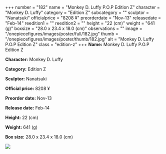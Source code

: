 +++
number = "182"
name = "Monkey D. Luffy P.O.P Edition Z"
character = "Monkey D. Luffy"
category = "Edition Z"
subcategory = ""
sculptor = "Nanatsuki"
officialprice = "8208 ¥"
preorderdate = "Nov-13"
releasedate = "Feb-14"
reedition1 = ""
reedition2 = ""
height = "22 (cm)"
weight = "641 (g)"
boxsize = "28.0 x 23.4 x 18.0 (cm)"
observations = ""
image = "/onepiecefigures/images/poster/full/182.jpg"
thumb = "/onepiecefigures/images/poster/thumb/182.jpg"
alt = "Monkey D. Luffy P.O.P Edition Z"
class = "edition-z"
+++
**Name:** Monkey D. Luffy P.O.P Edition Z

**Character:** Monkey D. Luffy

**Category:** Edition Z 

**Sculptor:** Nanatsuki

**Official price:** 8208 ¥

**Preorder date:** Nov-13

**Release date:** Feb-14

**Height:** 22 (cm)

**Weight:** 641 (g)

**Box size:** 28.0 x 23.4 x 18.0 (cm)

<img src="/onepiecefigures/images/poster/thumb/182.jpg">